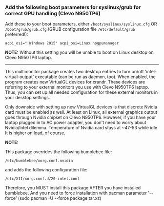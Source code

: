 ### Add the following boot parameters for syslinux/grub for correct GPU handling (Clevo N950TP6)

Add these to your boot parameters, either `/boot/syslinux/syslinux.cfg` OR `/boot/grub/grub.cfg` (GRUB configuration file `/etc/default/grub` preferred!):

```
acpi_osi="!Windows 2015" acpi_osi=Linux nogpumanager
```

**NOTE:** Without this setting you will be unable to boot on Linux desktop on Clevo N950TP6 laptop.

-------------------------

This multimonitor package creates two desktop entries to turn on/off 'intel-virtual-output' executable (can be run as daemon, too). When enabled, the program creates new VirtualGL devices for xrandr. These devices are referring to your external monitors you use with Clevo N950TP6 laptop. Thus, you can set up all needed configuration for these external monitors in your desktop settings.

Only downside with setting up new VirtualGL devices is that discrete Nvidia card must be enabled as well. At least on Linux, all external graphics output goes through Nvidia chipset on Clevo N950TP6. However, if you have your laptop plugged in to AC power adapter, you don't need to worry about Nvidia/Intel dilemma. Temperature of Nvidia card stays at ~47-53 while idle. It is higher on load, of course.

**NOTE:**

This package overrides the following bumblebee file:

```
/etc/bumblebee/xorg.conf.nvidia
```

and adds the following configuration file:

```
/etc/X11/xorg.conf.d/20-intel.conf
```

Therefore, you MUST install this package AFTER you have installed bumblebee. And you need to force installation with pacman parameter '--force' (sudo pacman -U --force package.tar.xz)
